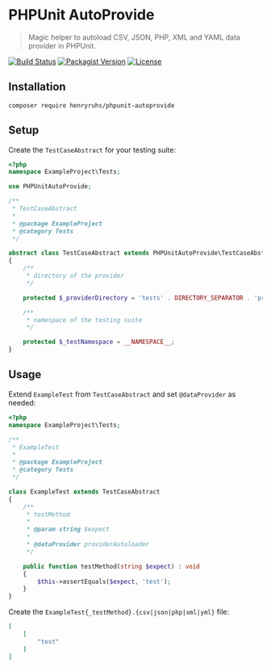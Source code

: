 PHPUnit AutoProvide
===================

> Magic helper to autoload CSV, JSON, PHP, XML and YAML data provider in PHPUnit.

[![Build Status](https://img.shields.io/github/workflow/status/henryruhs/phpunit-autoprovide/ci.svg)](https://github.com/henryruhs/phpunit-autoprovide/actions?query=workflow:ci)
[![Packagist Version](https://img.shields.io/packagist/v/henryruhs/phpunit-autoprovide.svg)](https://packagist.org/packages/henryruhs/phpunit-autoprovide)
[![License](https://img.shields.io/packagist/l/henryruhs/phpunit-autoprovide.svg)](https://packagist.org/packages/henryruhs/phpunit-autoprovide)


Installation
------------

```
composer require henryruhs/phpunit-autoprovide
```


Setup
-----

Create the `TestCaseAbstract` for your testing suite:

```php
<?php
namespace ExampleProject\Tests;

use PHPUnitAutoProvide;

/**
 * TestCaseAbstract
 *
 * @package ExampleProject
 * @category Tests
 */

abstract class TestCaseAbstract extends PHPUnitAutoProvide\TestCaseAbstract
{
	/**
	 * directory of the provider
	 */

	protected $_providerDirectory = 'tests' . DIRECTORY_SEPARATOR . 'provider';

	/**
	 * namespace of the testing suite
	 */

	protected $_testNamespace = __NAMESPACE__;
}
```


Usage
-----

Extend `ExampleTest` from `TestCaseAbstract` and set `@dataProvider` as needed:

```php
<?php
namespace ExampleProject\Tests;

/**
 * ExampleTest
 *
 * @package ExampleProject
 * @category Tests
 */

class ExampleTest extends TestCaseAbstract
{
	/**
	 * testMethod
	 *
	 * @param string $expect
	 *
	 * @dataProvider providerAutoloader
	 */

	public function testMethod(string $expect) : void
	{
		$this->assertEquals($expect, 'test');
	}
}
```

Create the `ExampleTest{_testMethod}.{csv|json|php|xml|yml}` file:

```json
[
	[
		"test"
	]
]
```
